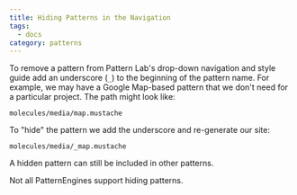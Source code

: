 ```yaml
---
title: Hiding Patterns in the Navigation
tags:
  - docs
category: patterns
---
```


To remove a pattern from Pattern Lab's drop-down navigation and style guide add an underscore (`_`) to the beginning of the pattern name. For example, we may have a Google Map-based pattern that we don't need for a particular project. The path might look like:

    molecules/media/map.mustache

To "hide" the pattern we add the underscore and re-generate our site:

    molecules/media/_map.mustache

A hidden pattern can still be included in other patterns.

Not all PatternEngines support hiding patterns.

